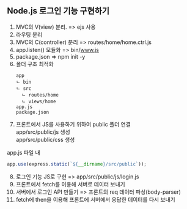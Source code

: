 ## Node.js 로그인 기능 구현하기

1. MVC의 V(view) 분리. => ejs 사용
2. 라우팅 분리
3. MVC의 C(controller) 분리 => routes/home/home.ctrl.js
4. app.listen() 모듈화 => bin/www.js
5. package.json => npm init -y
6. 폴더 구조 최적화
    ```
    app
    ㄴ bin
    ㄴ src
      ㄴ routes/home
      ㄴ views/home
    app.js
    package.json
    ```
7. 프론트에서 JS를 사용하기 위하여 public 폴더 연결  
  app/src/public/js 생성  
  app/src/public/css 생성  
    
  app.js 파일 내
  ```javascript
  app.use(express.static(`${__dirname}/src/public`));
  ```
8. 로그인 기능 JS로 구현 => app/src/public/js/login.js  
9. 프론트에서 fetch를 이용해 서버로 데이터 보내기  
10. 서버에서 로그인 API 만들기 => 프론트의 req 데이터 파싱(body-parser)  
11. fetch에 then을 이용해 프론트에 서버에서 응답한 데이터를 다시 보내기  
